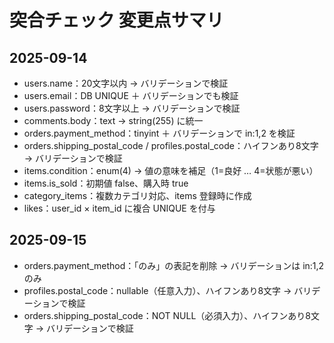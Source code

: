 # 突合チェック 変更点サマリ

## 2025-09-14
- users.name：20文字以内 → バリデーションで検証
- users.email：DB UNIQUE ＋ バリデーションでも検証
- users.password：8文字以上 → バリデーションで検証
- comments.body：text → string(255) に統一
- orders.payment_method：tinyint ＋ バリデーションで in:1,2 を検証
- orders.shipping_postal_code / profiles.postal_code：ハイフンあり8文字 → バリデーションで検証
- items.condition：enum(4) → 値の意味を補足（1=良好 … 4=状態が悪い）
- items.is_sold：初期値 false、購入時 true
- category_items：複数カテゴリ対応、items 登録時に作成
- likes：user_id × item_id に複合 UNIQUE を付与

## 2025-09-15
- orders.payment_method：「のみ」の表記を削除 → バリデーションは in:1,2 のみ
- profiles.postal_code：nullable（任意入力）、ハイフンあり8文字 → バリデーションで検証
- orders.shipping_postal_code：NOT NULL（必須入力）、ハイフンあり8文字 → バリデーションで検証
